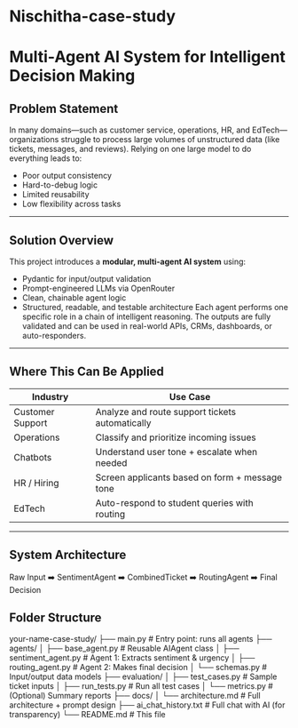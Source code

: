 # Nischitha-case-study
# Multi-Agent AI System for Intelligent Decision Making
## Problem Statement
In many domains—such as customer service, operations, HR, and EdTech—organizations struggle to process large volumes of unstructured data (like tickets, messages, and reviews). Relying on one large model to do everything leads to:
- Poor output consistency
- Hard-to-debug logic
- Limited reusability
- Low flexibility across tasks

---
## Solution Overview
This project introduces a **modular, multi-agent AI system** using:
- Pydantic for input/output validation
- Prompt-engineered LLMs via OpenRouter
- Clean, chainable agent logic
- Structured, readable, and testable architecture
Each agent performs one specific role in a chain of intelligent reasoning. The outputs are fully validated and can be used in real-world APIs, CRMs, dashboards, or auto-responders.

---

## Where This Can Be Applied

| Industry        | Use Case                                          |
|-----------------|---------------------------------------------------|
| Customer Support | Analyze and route support tickets automatically |
| Operations        | Classify and prioritize incoming issues        |
|  Chatbots          | Understand user tone + escalate when needed   |
| HR / Hiring       | Screen applicants based on form + message tone |
| EdTech            | Auto-respond to student queries with routing   |

---

## System Architecture
Raw Input ➡️ SentimentAgent ➡️ CombinedTicket ➡️ RoutingAgent ➡️ Final Decision
## Folder Structure
your-name-case-study/
├── main.py # Entry point: runs all agents
├── agents/
│ ├── base_agent.py # Reusable AIAgent class
│ ├── sentiment_agent.py # Agent 1: Extracts sentiment & urgency
│ ├── routing_agent.py # Agent 2: Makes final decision
│ └── schemas.py # Input/output data models
├── evaluation/
│ ├── test_cases.py # Sample ticket inputs
│ ├── run_tests.py # Run all test cases
│ └── metrics.py # (Optional) Summary reports
├── docs/
│ └── architecture.md # Full architecture + prompt design
├── ai_chat_history.txt # Full chat with AI (for transparency)
└── README.md # This file
